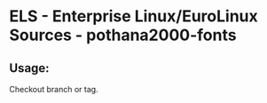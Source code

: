 # ELS - Enterprise Linux/EuroLinux Sources - pothana2000-fonts 
## Usage:
  Checkout branch or tag.
